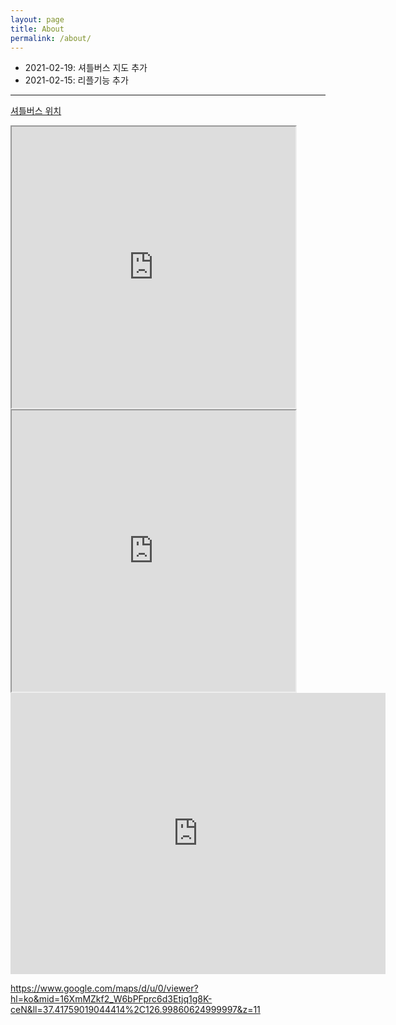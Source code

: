 ```yaml
---
layout: page
title: About
permalink: /about/
---
```


* 2021-02-19: 셔틀버스 지도 추가
* 2021-02-15: 리플기능 추가

-----

<a href = "https://www.google.com/maps/d/edit?mid=16XmMZkf2_W6bPFprc6d3Etjq1g8K-ceN&usp=sharing"> 셔틀버스 위치 </a>

<iframe 
    width="90%" 
    height="450" 
    src="https://www.google.com/maps/d/edit?key=AIzaSyBhDGmDJjqLS6-EVFisW6eS34O_qm9ygnU?mid=16XmMZkf2_W6bPFprc6d3Etjq1g8K-ceN&usp=sharing">
</iframe>

<iframe 
    width="90%" 
    height="450" 
    src="https://www.google.com/maps/d/u/0/viewer?hl=ko&mid=16XmMZkf2_W6bPFprc6d3Etjq1g8K-ceN&ll=37.41759019044414%2C126.99860624999997&z=11?key=AIzaSyBhDGmDJjqLS6-EVFisW6eS34O_qm9ygnU">
</iframe>

<iframe
  width="600"
  height="450"
  frameborder="0" style="border:0"
  src="https://www.google.com/maps/embed/v1/place?key=AIzaSyBhDGmDJjqLS6-EVFisW6eS34O_qm9ygnU&q=Space+Needle,Seattle+WA">
</iframe>

https://www.google.com/maps/d/u/0/viewer?hl=ko&mid=16XmMZkf2_W6bPFprc6d3Etjq1g8K-ceN&ll=37.41759019044414%2C126.99860624999997&z=11